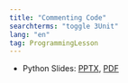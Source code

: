 ```yaml
---
title: "Commenting Code"
searchterms: "toggle 3Unit"
lang: "en"
tag: ProgrammingLesson
---
```

 <ul>

 <li class="ng-binding">Python Slides:
 <a href="PyProgrammingLessons/Comments.pptx">PPTX</a>,
 <a href="PyProgrammingLessons/Comments.pdf">PDF</a>
 </li>
 </ul>
